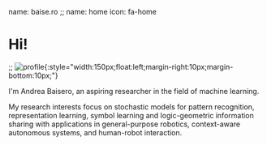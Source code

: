 name: baise.ro
;; name: home
icon: fa-home

# Hi!

;; ![profile][profile]{:style="width:150px;float:left;margin-right:10px;margin-bottom:10px;"}

I'm Andrea Baisero, an aspiring researcher in the field of machine learning.

My research interests focus on stochastic models for pattern recognition,
representation learning, symbol learning and logic-geometric information
sharing with applications in general-purpose robotics, context-aware autonomous
systems, and human-robot interaction.

[profile]: /static/img/profile.jpg
